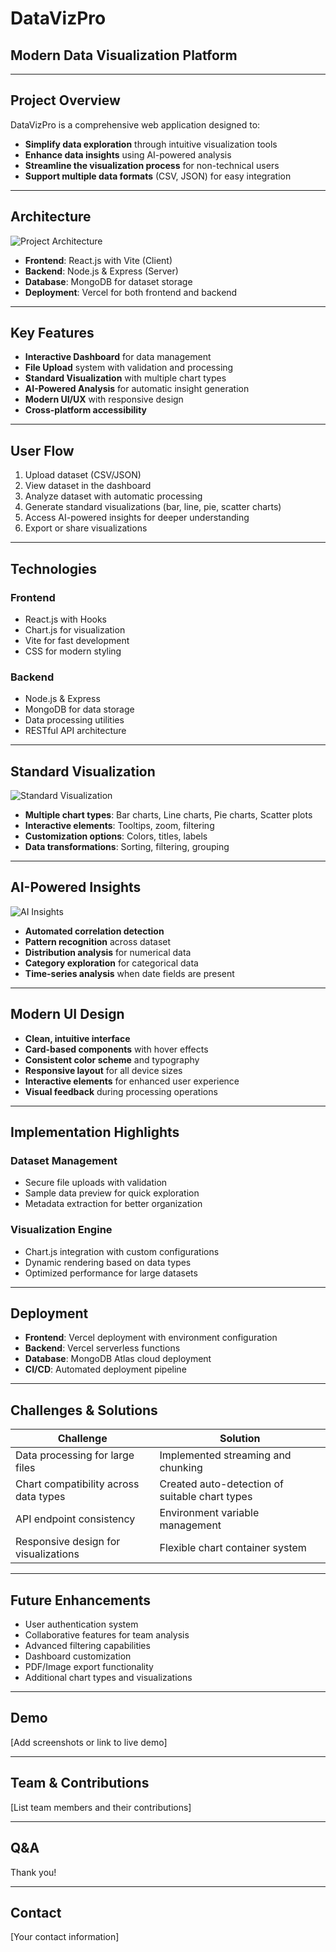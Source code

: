 # DataVizPro

## Modern Data Visualization Platform

---

## Project Overview

DataVizPro is a comprehensive web application designed to:

- **Simplify data exploration** through intuitive visualization tools
- **Enhance data insights** using AI-powered analysis
- **Streamline the visualization process** for non-technical users
- **Support multiple data formats** (CSV, JSON) for easy integration

---

## Architecture

![Project Architecture](https://via.placeholder.com/800x400?text=DataVizPro+Architecture)

- **Frontend**: React.js with Vite (Client)
- **Backend**: Node.js & Express (Server)
- **Database**: MongoDB for dataset storage
- **Deployment**: Vercel for both frontend and backend

---

## Key Features

- **Interactive Dashboard** for data management
- **File Upload** system with validation and processing
- **Standard Visualization** with multiple chart types
- **AI-Powered Analysis** for automatic insight generation
- **Modern UI/UX** with responsive design
- **Cross-platform accessibility**

---

## User Flow

1. Upload dataset (CSV/JSON)
2. View dataset in the dashboard
3. Analyze dataset with automatic processing
4. Generate standard visualizations (bar, line, pie, scatter charts)
5. Access AI-powered insights for deeper understanding
6. Export or share visualizations

---

## Technologies

### Frontend
- React.js with Hooks
- Chart.js for visualization
- Vite for fast development
- CSS for modern styling

### Backend
- Node.js & Express
- MongoDB for data storage
- Data processing utilities
- RESTful API architecture

---

## Standard Visualization

![Standard Visualization](https://via.placeholder.com/800x400?text=Standard+Visualization)

- **Multiple chart types**: Bar charts, Line charts, Pie charts, Scatter plots
- **Interactive elements**: Tooltips, zoom, filtering
- **Customization options**: Colors, titles, labels
- **Data transformations**: Sorting, filtering, grouping

---

## AI-Powered Insights

![AI Insights](https://via.placeholder.com/800x400?text=AI+Insights)

- **Automated correlation detection**
- **Pattern recognition** across dataset
- **Distribution analysis** for numerical data
- **Category exploration** for categorical data
- **Time-series analysis** when date fields are present

---

## Modern UI Design

- **Clean, intuitive interface**
- **Card-based components** with hover effects
- **Consistent color scheme** and typography
- **Responsive layout** for all device sizes
- **Interactive elements** for enhanced user experience
- **Visual feedback** during processing operations

---

## Implementation Highlights

### Dataset Management
- Secure file uploads with validation
- Sample data preview for quick exploration
- Metadata extraction for better organization

### Visualization Engine
- Chart.js integration with custom configurations
- Dynamic rendering based on data types
- Optimized performance for large datasets

---

## Deployment

- **Frontend**: Vercel deployment with environment configuration
- **Backend**: Vercel serverless functions
- **Database**: MongoDB Atlas cloud deployment
- **CI/CD**: Automated deployment pipeline

---

## Challenges & Solutions

| Challenge | Solution |
|-----------|----------|
| Data processing for large files | Implemented streaming and chunking |
| Chart compatibility across data types | Created auto-detection of suitable chart types |
| API endpoint consistency | Environment variable management |
| Responsive design for visualizations | Flexible chart container system |

---

## Future Enhancements

- User authentication system
- Collaborative features for team analysis
- Advanced filtering capabilities
- Dashboard customization
- PDF/Image export functionality
- Additional chart types and visualizations

---

## Demo

[Add screenshots or link to live demo]

---

## Team & Contributions

[List team members and their contributions]

---

## Q&A

Thank you!

---

## Contact

[Your contact information] 